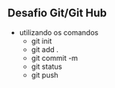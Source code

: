 ## Desafio Git/Git Hub
- utilizando os comandos
  - git init
  - git add .
  - git commit -m
  - git status
  - git  push 
